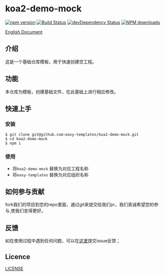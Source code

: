 
# koa2-demo-mock

[![npm version](https://img.shields.io/npm/v/koa2-demo-mock.svg)](https://www.npmjs.com/package/koa2-demo-mock)
[![Build Status](https://img.shields.io/travis/easy-templates/koa2-demo-mock/master.svg)](https://travis-ci.org/easy-templates/koa2-demo-mock)
[![devDependency Status](https://img.shields.io/david/dev/easy-templates/koa2-demo-mock.svg)](https://david-dm.org/easy-templates/koa2-demo-mock#info=devDependencies)
[![NPM downloads](http://img.shields.io/npm/dm/koa2-demo-mock.svg?style=flat)](https://npmjs.org/package/koa2-demo-mock)

[English Document](https://github.com/easy-templates/koa2-demo-mock)

## 介绍
这是一个基础仓库模板，用于快速创建空工程。

## 功能
本仓库为模板，创建基础文件，在此基础上进行相应修改。

## 快速上手

### 安装
```
$ git clone git@github.com:easy-templates/koa2-demo-mock.git
$ cd koa2-demo-mock
$ npm i
```

### 使用

* 将`koa2-demo-mock` 替换为对应工程名称
* 将`easy-templates` 替换为对应组织名称

## 如何参与贡献
fork我们的项目到您的repo里面，通过git来提交给我们pr，我们真诚希望您的参与,使我们变得更好。

## 反馈

如在使用过程中遇到任何问题，可以在[这里](https://github.com/easy-templates/koa2-demo-mock/issues)提交issue反馈；

## Licence
[LICENSE](https://github.com/easy-templates/koa2-demo-mock/blob/master/LICENSE)
